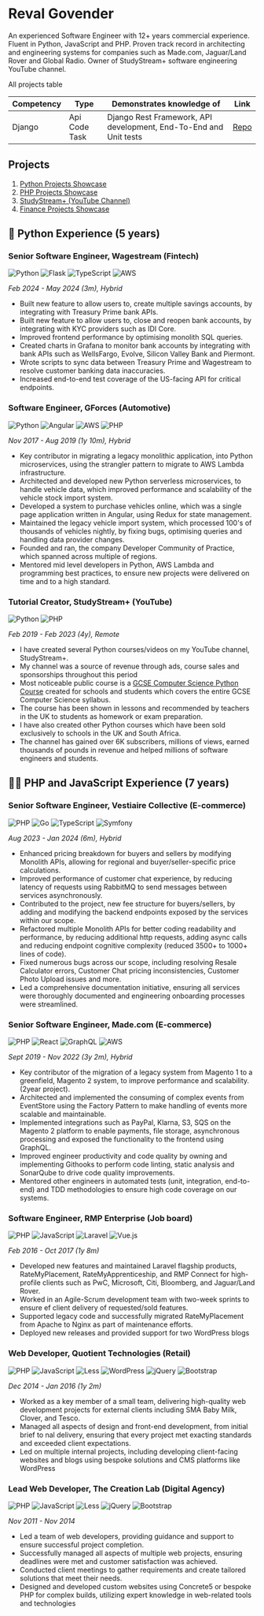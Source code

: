 # Reval Govender

An experienced Software Engineer with 12+ years commercial experience. Fluent in Python, JavaScript and PHP. Proven
track record in architecting and engineering systems for companies such as Made.com, Jaguar/Land Rover and Global Radio.
Owner of StudyStream+ software engineering YouTube channel.

All projects table

| Competency | Type          | Demonstrates knowledge of                                         | Link                                                                   |
|------------|---------------|-------------------------------------------------------------------|------------------------------------------------------------------------|
| Django     | Api Code Task | Django Rest Framework, API development, End-To-End and Unit tests | [Repo](https://github.com/revalgovender/django-api-exercise/tree/main) | 

## Projects

1. [Python Projects Showcase](https://github.com/revalgovender/python-projects-showcase)
2. [PHP Projects Showcase](https://github.com/revalgovender/php-projects-showcase)
3. [StudyStream+ (YouTube Channel)](https://www.youtube.com/channel/UCrj5u3y1gT93MaMqCpO1LPg)
4. [Finance Projects Showcase](https://github.com/revalgovender/finance-projects-showcase)

## 🐍 Python Experience (5 years)

### Senior Software Engineer, Wagestream (Fintech)

![Python](https://img.shields.io/badge/python-3670A0?style=for-the-badge&logo=python&logoColor=ffdd54)
![Flask](https://img.shields.io/badge/flask-%23000.svg?style=for-the-badge&logo=flask&logoColor=white)
![TypeScript](https://img.shields.io/badge/typescript-%23007ACC.svg?style=for-the-badge&logo=typescript&logoColor=white)
![AWS](https://img.shields.io/badge/AWS-%23FF9900.svg?style=for-the-badge&logo=amazon-aws&logoColor=white)

*Feb 2024 - May 2024 (3m), Hybrid*

- Built new feature to allow users to, create multiple savings accounts, by integrating with Treasury Prime bank APIs.
- Built new feature to allow users to, close and reopen bank accounts, by integrating with KYC providers such as
  IDI Core.
- Improved frontend performance by optimising monolith SQL queries.
- Created charts in Grafana to monitor bank accounts by integrating with bank APIs such as WellsFargo, Evolve,
  Silicon Valley Bank and Piermont.
- Wrote scripts to sync data between Treasury Prime and Wagestream to resolve customer banking data inaccuracies.
- Increased end-to-end test coverage of the US-facing API for critical endpoints.

### Software Engineer, GForces (Automotive)

![Python](https://img.shields.io/badge/python-3670A0?style=for-the-badge&logo=python&logoColor=ffdd54)
![Angular](https://img.shields.io/badge/angular-%23DD0031.svg?style=for-the-badge&logo=angular&logoColor=white)
![AWS](https://img.shields.io/badge/AWS-%23FF9900.svg?style=for-the-badge&logo=amazon-aws&logoColor=white)
![PHP](https://img.shields.io/badge/php-%23777BB4.svg?style=for-the-badge&logo=php&logoColor=white)

*Nov 2017 - Aug 2019 (1y 10m), Hybrid*

- Key contributor in migrating a legacy monolithic application, into Python microservices, using the strangler pattern
  to migrate to AWS Lambda infrastructure.
- Architected and developed new Python serverless microservices, to handle vehicle data, which improved performance and
  scalability of the vehicle stock import system.
- Developed a system to purchase vehicles online, which was a single page application written in Angular, using Redux
  for state management.
- Maintained the legacy vehicle import system, which processed 100's of thousands of vehicles nightly, by fixing bugs,
  optimising queries and handling data provider changes.
- Founded and ran, the company Developer Community of Practice, which spanned across multiple of regions.
- Mentored mid level developers in Python, AWS Lambda and programming best practices, to ensure new projects were
  delivered on time and to a high standard.

### Tutorial Creator, StudyStream+ (YouTube)

![Python](https://img.shields.io/badge/python-3670A0?style=for-the-badge&logo=python&logoColor=ffdd54)
![PHP](https://img.shields.io/badge/php-%23777BB4.svg?style=for-the-badge&logo=php&logoColor=white)

*Feb 2019 - Feb 2023 (4y), Remote*

- I have created several Python courses/videos on my YouTube channel, StudyStream+.
- My channel was a source of revenue through ads, course sales and sponsorships throughout this period
- Most noticeable public course is
  a [GCSE Computer Science Python Course](https://www.youtube.com/watch?v=lv8Tl5lBJC0&t=2s) created for schools and
  students which covers the entire GCSE Computer Science syllabus.
- The course has been shown in lessons and recommended by teachers in the UK to students as homework or exam
  preparation.
- I have also created other Python courses which have been sold exclusively to schools in the UK and South Africa.
- The channel has gained over 6K subscribers, millions of views, earned thousands of pounds in revenue and helped
  millions of software engineers and students.

## 👨‍💻 PHP and JavaScript Experience (7 years)

### Senior Software Engineer, Vestiaire Collective (E-commerce)

![PHP](https://img.shields.io/badge/php-%23777BB4.svg?style=for-the-badge&logo=php&logoColor=white)
![Go](https://img.shields.io/badge/go-%2300ADD8.svg?style=for-the-badge&logo=go&logoColor=white)
![TypeScript](https://img.shields.io/badge/typescript-%23007ACC.svg?style=for-the-badge&logo=typescript&logoColor=white)
![Symfony](https://img.shields.io/badge/symfony-%23000000.svg?style=for-the-badge&logo=symfony&logoColor=white)

*Aug 2023 - Jan 2024 (6m), Hybrid*

- Enhanced pricing breakdown for buyers and sellers by modifying Monolith APIs, allowing for regional and
  buyer/seller-specific price calculations.
- Improved performance of customer chat experience, by reducing latency of requests using RabbitMQ to send messages
  between services asynchronously.
- Contributed to the project, new fee structure for buyers/sellers, by adding and modifying the backend
  endpoints exposed by the services within our scope.
- Refactored multiple Monolith APIs for better coding readability and performance, by reducing additional http requests,
  adding async calls and reducing endpoint cognitive complexity (reduced 3500+ to 1000+ lines of code).
- Fixed numerous bugs across our scope, including resolving Resale Calculator errors, Customer Chat pricing
  inconsistencies, Customer Photo Upload issues and more.
- Led a comprehensive documentation initiative, ensuring all services were thoroughly documented and engineering
  onboarding processes were streamlined.

### Senior Software Engineer, Made.com (E-commerce)

![PHP](https://img.shields.io/badge/php-%23777BB4.svg?style=for-the-badge&logo=php&logoColor=white)
![React](https://img.shields.io/badge/react-%2320232a.svg?style=for-the-badge&logo=react&logoColor=%2361DAFB)
![GraphQL](https://img.shields.io/badge/-GraphQL-E10098?style=for-the-badge&logo=graphql&logoColor=white)
![AWS](https://img.shields.io/badge/AWS-%23FF9900.svg?style=for-the-badge&logo=amazon-aws&logoColor=white)

*Sept 2019 - Nov 2022 (3y 2m), Hybrid*

- Key contributor of the migration of a legacy system from Magento 1 to a greenfield, Magento 2 system, to improve
  performance and scalability. (2year project).
- Architected and implemented the consuming of complex events from EventStore using the Factory Pattern to make
  handling of events more scalable and maintainable.
- Implemented integrations such as PayPal, Klarna, S3, SQS on the Magento 2 platform to enable payments, file storage,
  asynchronous processing and exposed the functionality to the frontend using GraphQL.
- Improved engineer productivity and code quality by owning and implementing Githooks to perform code linting, static
  analysis and SonarQube to drive code quality improvements.
- Mentored other engineers in automated tests (unit, integration, end-to-end) and TDD methodologies to ensure high code
  coverage on our systems.

### Software Engineer, RMP Enterprise (Job board)

![PHP](https://img.shields.io/badge/php-%23777BB4.svg?style=for-the-badge&logo=php&logoColor=white)
![JavaScript](https://img.shields.io/badge/javascript-%23323330.svg?style=for-the-badge&logo=javascript&logoColor=%23F7DF1E)
![Laravel](https://img.shields.io/badge/laravel-%23FF2D20.svg?style=for-the-badge&logo=laravel&logoColor=white)
![Vue.js](https://img.shields.io/badge/vuejs-%2335495e.svg?style=for-the-badge&logo=vuedotjs&logoColor=%234FC08D)

*Feb 2016 - Oct 2017 (1y 8m)*

- Developed new features and maintained Laravel flagship products, RateMyPlacement, RateMyApprenticeship, and
  RMP Connect for high-profile clients such as PwC, Microsoft, Citi, Bloomberg, and Jaguar/Land Rover.
- Worked in an Agile-Scrum development team with two-week sprints to ensure ef client delivery of requested/sold
  features.
- Supported legacy code and successfully migrated RateMyPlacement from Apache to Nginx as part of maintenance efforts.
- Deployed new releases and provided support for two WordPress blogs

### Web Developer, Quotient Technologies (Retail)

![PHP](https://img.shields.io/badge/php-%23777BB4.svg?style=for-the-badge&logo=php&logoColor=white)
![JavaScript](https://img.shields.io/badge/javascript-%23323330.svg?style=for-the-badge&logo=javascript&logoColor=%23F7DF1E)
![Less](https://img.shields.io/badge/less-2B4C80?style=for-the-badge&logo=less&logoColor=white)
![WordPress](https://img.shields.io/badge/WordPress-%23117AC9.svg?style=for-the-badge&logo=WordPress&logoColor=white)
![jQuery](https://img.shields.io/badge/jquery-%230769AD.svg?style=for-the-badge&logo=jquery&logoColor=white)
![Bootstrap](https://img.shields.io/badge/bootstrap-%238511FA.svg?style=for-the-badge&logo=bootstrap&logoColor=white)

*Dec 2014 - Jan 2016 (1y 2m)*

- Worked as a key member of a small team, delivering high-quality web development projects for external clients
  including SMA Baby Milk, Clover, and Tesco.
- Managed all aspects of design and front-end development, from initial brief to nal delivery, ensuring that every
  project met exacting standards and exceeded client expectations.
- Led on multiple internal projects, including developing client-facing websites and blogs using bespoke solutions and
  CMS platforms like WordPress

### Lead Web Developer, The Creation Lab (Digital Agency)

![PHP](https://img.shields.io/badge/php-%23777BB4.svg?style=for-the-badge&logo=php&logoColor=white)
![JavaScript](https://img.shields.io/badge/javascript-%23323330.svg?style=for-the-badge&logo=javascript&logoColor=%23F7DF1E)
![Less](https://img.shields.io/badge/less-2B4C80?style=for-the-badge&logo=less&logoColor=white)
![jQuery](https://img.shields.io/badge/jquery-%230769AD.svg?style=for-the-badge&logo=jquery&logoColor=white)
![Bootstrap](https://img.shields.io/badge/bootstrap-%238511FA.svg?style=for-the-badge&logo=bootstrap&logoColor=white)

*Nov 2011 - Nov 2014*

- Led a team of web developers, providing guidance and support to ensure successful project completion.
- Successfully managed all aspects of multiple web projects, ensuring deadlines were met and customer satisfaction was
  achieved.
- Conducted client meetings to gather requirements and create tailored solutions that meet their needs.
- Designed and developed custom websites using Concrete5 or bespoke PHP for complex builds, utilizing expert knowledge
  in web-related tools and technologies
